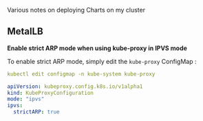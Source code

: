 Various notes on deploying Charts on my cluster

## MetalLB

**Enable strict ARP mode when using kube-proxy in IPVS mode**

  To enable strict ARP mode, simply edit the `kube-proxy` ConfigMap :

  ```YAML
  kubectl edit configmap -n kube-system kube-proxy
  
  apiVersion: kubeproxy.config.k8s.io/v1alpha1
  kind: KubeProxyConfiguration
  mode: "ipvs"
  ipvs:
    strictARP: true
  ```


